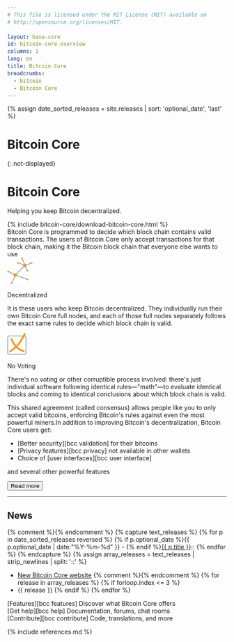 ```yaml
---
# This file is licensed under the MIT License (MIT) available on
# http://opensource.org/licenses/MIT.

layout: base-core
id: bitcoin-core-overview
columns: 1
lang: en
title: Bitcoin Core
breadcrumbs:
  - bitcoin
  - Bitcoin Core
---
```

{% assign date_sorted_releases = site.releases | sort: 'optional_date', 'last' %}
<link rel="alternate" type="application/rss+xml" href="/en/rss/releases.rss" title="Bitcoin Core releases">

# Bitcoin Core
{:.not-displayed}

<!-- ![Bitcoin Core: Helping You Keep Bitcoin Decentralized](/img/bitcoin-core/en-big-logo.svg) -->

<div class="hero">
  <div class="container">
    <h1>Bitcoin Core</h1>
    <p class="summary">Helping you keep Bitcoin decentralized.</p>
  </div>
</div>

<div class="container clearfix">
<div class="core-column-left">{% include bitcoin-core/download-bitcoin-core.html %}</div>


<div class="show_less_more core-column-right">
  <div class="show_less" markdown="block">
  Bitcoin Core is programmed to decide which block chain contains
  valid transactions. The users of Bitcoin Core only accept
  transactions for that block chain, making it the Bitcoin block
  chain that everyone else wants to use
  </div>

  <div class="show_more" markdown="block">
  <div class="row show_more-row">
    <div class="show_more-block">
      <img class="show_more-icon" src="/img/bitcoin-core/decentralized.svg" alt="icon">
      <p class="show_more-title">Decentralized</p>
      <p>
      It is these users who keep Bitcoin decentralized. They
      individually run their own Bitcoin Core full nodes, and each of
      those full nodes separately follows the exact same rules to decide
      which block chain is valid.
      </p>
    </div>
    <div class="show_more-block">
      <img class="show_more-icon" src="/img/bitcoin-core/no_voting.svg" alt="icon">
      <p class="show_more-title">No Voting</p>
      <p>
      There's no voting or other corruptible process involved: there's
      just individual software following identical rules—"math"—to
      evaluate identical blocks and coming to identical conclusions
      about which block chain is valid.
      </p>
    </div>
  </div>

  <p>
  This shared agreement (called consensus) allows people like you to only accept valid bitcoins, enforcing Bitcoin's rules against even the most powerful miners.In addition to improving Bitcoin's decentralization, Bitcoin Core users get:
  </p>
  
  <div class="show_more-list" markdown="block">

  - <span>[Better security][bcc validation] for their bitcoins</span>
  - <span>[Privacy features][bcc privacy] not available in other wallets</span>
  - <span>Choice of [user interfaces][bcc user interface]</span>

  and several other powerful features

  </div>
  </div>

  <p class="center"><button class="toggle_show_more_less js not-displayed"><span class="fa fa-caret-down"></span> Read more</button></p>
</div>
<hr class="bitcoin-core-separator">

<div class="core-column-right" markdown="block">

<h2 id="news" class="section-title news-title">News</h2>

{% comment %}<!-- Capture all the releases into a string and convert it to an array -->{% endcomment %}
{% capture text_releases %}
{% for p in date_sorted_releases reversed %}
  {% if p.optional_date %}{{ p.optional_date | date:"%Y-%m-%d" }} - {% endif %}<a href="{{ p.url | replace:'.html','' }}">{{ p.title }}</a>::
 {% endfor %}
{% endcapture %}
{% assign array_releases = text_releases | strip_newlines | split: '::' %}

  - [New Bitcoin Core website](https://bitcoincore.org)
{% comment %}<!-- show the latest three releases -->{% endcomment %}
{% for release in array_releases %}
 {% if forloop.index <= 3 %}
  - {{ release }}
 {% endif %}
{% endfor %}

</div>

<div>
  <div class="corecard features-card" markdown="block">
  [Features][bcc features]
  Discover what Bitcoin Core offers
  </div>

  <div class="corecard help-card" markdown="block">
  [Get help][bcc help]
  Documentation, forums, chat rooms
  </div>
  
  <div class="corecard contribute-card" markdown="block">
  [Contribute][bcc contribute]
  Code, translations, and more
  </div>
</div>
  
</div>


<script>
if ( $( window ).width() > 400 && $( window ).height() > 600 ) {
  $(".show_more").removeClass("show_more");
  $(".toggle_show_more_less").removeClass("toggle_show_more_less");
}
</script>

{% include references.md %}
